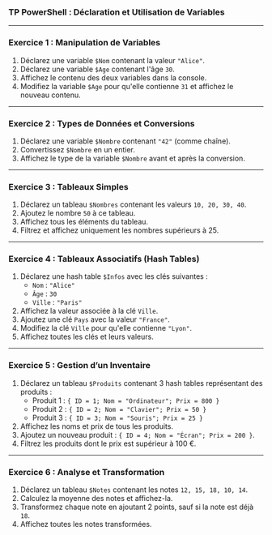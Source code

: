 ### TP PowerShell : Déclaration et Utilisation de Variables

---

### **Exercice 1 : Manipulation de Variables**

1. Déclarez une variable `$Nom` contenant la valeur `"Alice"`.
2. Déclarez une variable `$Age` contenant l'âge `30`.
3. Affichez le contenu des deux variables dans la console.
4. Modifiez la variable `$Age` pour qu'elle contienne `31` et affichez le nouveau contenu.

---

### **Exercice 2 : Types de Données et Conversions**

1. Déclarez une variable `$Nombre` contenant `"42"` (comme chaîne).
2. Convertissez `$Nombre` en un entier.
3. Affichez le type de la variable `$Nombre` avant et après la conversion.

---

### **Exercice 3 : Tableaux Simples**

1. Déclarez un tableau `$Nombres` contenant les valeurs `10, 20, 30, 40`.
2. Ajoutez le nombre `50` à ce tableau.
3. Affichez tous les éléments du tableau.
4. Filtrez et affichez uniquement les nombres supérieurs à 25.

---

### **Exercice 4 : Tableaux Associatifs (Hash Tables)**

1. Déclarez une hash table `$Infos` avec les clés suivantes :
   - `Nom` : `"Alice"`
   - `Âge` : `30`
   - `Ville` : `"Paris"`
2. Affichez la valeur associée à la clé `Ville`.
3. Ajoutez une clé `Pays` avec la valeur `"France"`.
4. Modifiez la clé `Ville` pour qu'elle contienne `"Lyon"`.
5. Affichez toutes les clés et leurs valeurs.

---

### **Exercice 5 : Gestion d’un Inventaire**

1. Déclarez un tableau `$Produits` contenant 3 hash tables représentant des produits :
   - Produit 1 : `{ ID = 1; Nom = "Ordinateur"; Prix = 800 }`
   - Produit 2 : `{ ID = 2; Nom = "Clavier"; Prix = 50 }`
   - Produit 3 : `{ ID = 3; Nom = "Souris"; Prix = 25 }`
2. Affichez les noms et prix de tous les produits.
3. Ajoutez un nouveau produit : `{ ID = 4; Nom = "Écran"; Prix = 200 }`.
4. Filtrez les produits dont le prix est supérieur à 100 €.

---

### **Exercice 6 : Analyse et Transformation**

1. Déclarez un tableau `$Notes` contenant les notes `12, 15, 18, 10, 14`.
2. Calculez la moyenne des notes et affichez-la.
3. Transformez chaque note en ajoutant 2 points, sauf si la note est déjà `18`.
4. Affichez toutes les notes transformées.

